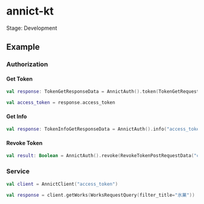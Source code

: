 # annict-kt

Stage: Development

## Example

### Authorization

#### Get Token
```kotlin
val response: TokenGetResponseData = AnnictAuth().token(TokenGetRequestData("client_id", "client_secret", "authorization_code"(default), "urn:ietf:wg:oauth:2.0:oob"(default), "code"))

val access_token = response.access_token
```

#### Get Info
```kotlin
val response: TokenInfoGetResponseData = AnnictAuth().info("access_token")
```

#### Revoke Token
```kotlin
val result: Boolean = AnnictAuth().revoke(RevokeTokenPostRequestData("client_id", "client_secret", "token"))
```

### Service

```kotlin
val client = AnnictClient("access_token")

val response = client.getWorks(WorksRequestQuery(filter_title="氷菓"))
```

